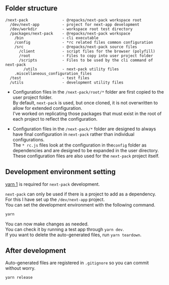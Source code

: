 ## Folder structure

```
/next-pack               - @repacks/next-pack workspace root
  /dev/next-app          - project for next-app development
  /dev/workdir           - workspace root test directory
  /packages/next-pack    - @repacks/next-pack workspace
    /bin                 - cli executable
    /config              - *rc related files common configuration
    /src                 - @repacks/next-pack source files
      /client            - script files for the browser (polyfill)
      /root              - Files to copy into user project folder
      /scripts           - Files to be used by the cli command of next-pack
        /utils           - next-pack utility files
    .miscellaneous_configuration_files
  /test                  - test files
  /utils                 - development utility files
```

- Configuration files in the `/next-pack/root/*` folder are first copied to the user project folder.  
  By default, `next-pack` is used, but once cloned, it is not overwritten to allow for extended configuration.  
  I've worked on replicating those packages that must exist in the root of each project to reflect the configuration.

- Configuration files in the `/next-pack/*` folder are designed to always have final configuration in `next-pack` rather than individual configurations.  
  The `* rc.js` files look at the configuration in the`config` folder as dependencies and are designed to be expanded in the user directory.  
  These configuration files are also used for the `next-pack` project itself.

## Development environment setting

[yarn 1](https://www.npmjs.com/package/yarn) is required for `next-pack` development.

`next-pack` can only be used if there is a project to add as a dependency.  
For this I have set up the `/dev/next-app` project.  
You can set the development environment with the following command.

```sh
yarn
```

You can now make changes as needed.  
You can check it by running a test app through `yarn dev`.  
If you want to delete the auto-generated files, run `yarn teardown`.

## After development

Auto-generated files are registered in `.gitignore` so you can commit without worry.

```sh
yarn release
```
